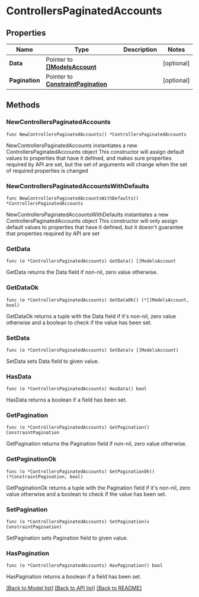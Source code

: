 # ControllersPaginatedAccounts

## Properties

Name | Type | Description | Notes
------------ | ------------- | ------------- | -------------
**Data** | Pointer to [**[]ModelsAccount**](ModelsAccount.md) |  | [optional] 
**Pagination** | Pointer to [**ConstraintPagination**](ConstraintPagination.md) |  | [optional] 

## Methods

### NewControllersPaginatedAccounts

`func NewControllersPaginatedAccounts() *ControllersPaginatedAccounts`

NewControllersPaginatedAccounts instantiates a new ControllersPaginatedAccounts object
This constructor will assign default values to properties that have it defined,
and makes sure properties required by API are set, but the set of arguments
will change when the set of required properties is changed

### NewControllersPaginatedAccountsWithDefaults

`func NewControllersPaginatedAccountsWithDefaults() *ControllersPaginatedAccounts`

NewControllersPaginatedAccountsWithDefaults instantiates a new ControllersPaginatedAccounts object
This constructor will only assign default values to properties that have it defined,
but it doesn't guarantee that properties required by API are set

### GetData

`func (o *ControllersPaginatedAccounts) GetData() []ModelsAccount`

GetData returns the Data field if non-nil, zero value otherwise.

### GetDataOk

`func (o *ControllersPaginatedAccounts) GetDataOk() (*[]ModelsAccount, bool)`

GetDataOk returns a tuple with the Data field if it's non-nil, zero value otherwise
and a boolean to check if the value has been set.

### SetData

`func (o *ControllersPaginatedAccounts) SetData(v []ModelsAccount)`

SetData sets Data field to given value.

### HasData

`func (o *ControllersPaginatedAccounts) HasData() bool`

HasData returns a boolean if a field has been set.

### GetPagination

`func (o *ControllersPaginatedAccounts) GetPagination() ConstraintPagination`

GetPagination returns the Pagination field if non-nil, zero value otherwise.

### GetPaginationOk

`func (o *ControllersPaginatedAccounts) GetPaginationOk() (*ConstraintPagination, bool)`

GetPaginationOk returns a tuple with the Pagination field if it's non-nil, zero value otherwise
and a boolean to check if the value has been set.

### SetPagination

`func (o *ControllersPaginatedAccounts) SetPagination(v ConstraintPagination)`

SetPagination sets Pagination field to given value.

### HasPagination

`func (o *ControllersPaginatedAccounts) HasPagination() bool`

HasPagination returns a boolean if a field has been set.


[[Back to Model list]](../README.md#documentation-for-models) [[Back to API list]](../README.md#documentation-for-api-endpoints) [[Back to README]](../README.md)


